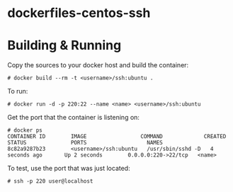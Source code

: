 # dockerfiles-centos-ssh

# Building & Running

Copy the sources to your docker host and build the container:

	# docker build --rm -t <username>/ssh:ubuntu .

To run:

	# docker run -d -p 220:22 --name <name> <username>/ssh:ubuntu

Get the port that the container is listening on:

```
# docker ps
CONTAINER ID        IMAGE                 COMMAND             CREATED             STATUS              PORTS                   NAMES
8c82a9287b23        <username>/ssh:ubuntu   /usr/sbin/sshd -D   4 seconds ago       Up 2 seconds        0.0.0.0:220->22/tcp   <name>        
```

To test, use the port that was just located:

	# ssh -p 220 user@localhost 